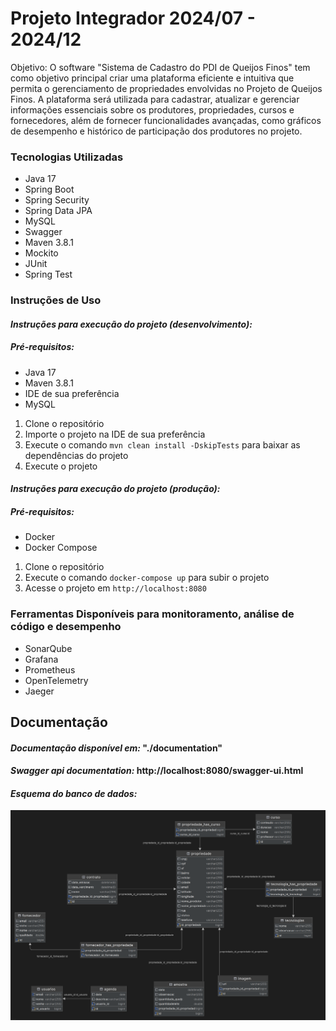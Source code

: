 # Projeto Integrador 2024/07 - 2024/12
Objetivo:
O software "Sistema de Cadastro do PDI de Queijos Finos" tem como objetivo principal criar uma plataforma eficiente e intuitiva que permita o gerenciamento de propriedades envolvidas no Projeto de Queijos Finos. A plataforma será utilizada para cadastrar, atualizar e gerenciar informações essenciais sobre os produtores, propriedades, cursos e fornecedores, além de fornecer funcionalidades avançadas, como gráficos de desempenho e histórico de participação dos produtores no projeto.

### Tecnologias Utilizadas
- Java 17
- Spring Boot
- Spring Security
- Spring Data JPA
- MySQL
- Swagger
- Maven 3.8.1
- Mockito
- JUnit
- Spring Test

### Instruções de Uso
#### _Instruções para execução do projeto (desenvolvimento):_
##### _Pré-requisitos:_
- Java 17
- Maven 3.8.1
- IDE de sua preferência
- MySQL


1. Clone o repositório
2. Importe o projeto na IDE de sua preferência
3. Execute o comando `mvn clean install -DskipTests` para baixar as dependências do projeto
4. Execute o projeto

#### _Instruções para execução do projeto (produção):_

##### _Pré-requisitos:_
- Docker
- Docker Compose

1. Clone o repositório
2. Execute o comando `docker-compose up` para subir o projeto
3. Acesse o projeto em `http://localhost:8080`

### Ferramentas Disponíveis para monitoramento, análise de código e desempenho
- SonarQube
- Grafana
- Prometheus
- OpenTelemetry
- Jaeger

## Documentação
#### _Documentação disponível em:_ "**./documentation"**
#### _Swagger api documentation:_ http://localhost:8080/swagger-ui.html


#### _Esquema do banco de dados:_
<p align="center">
  <img src="https://github.com/Os-Cupinxa/Queijos-Finos/blob/main/schema.png" alt="Schema" width="800">
</p>
